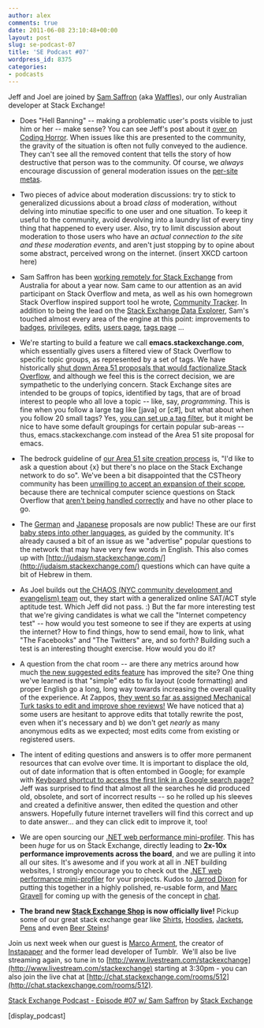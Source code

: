 ```yaml
---
author: alex
comments: true
date: 2011-06-08 23:10:48+00:00
layout: post
slug: se-podcast-07
title: 'SE Podcast #07'
wordpress_id: 8375
categories:
- podcasts
---
```


Jeff and Joel are joined by [Sam Saffron](http://stackoverflow.com/users/17174/sam-saffron) (aka [Waffles](http://meta.stackoverflow.com/users/17174/waffles)), our only Australian developer at Stack Exchange!



	
  * Does "Hell Banning" -- making a problematic user's posts visible to just him or her -- make sense? You can see Jeff's post about it [over on Coding Horror](http://www.codinghorror.com/blog/2011/06/suspension-ban-or-hellban.html). When issues like this are presented to the community, the gravity of the situation is often not fully conveyed to the audience. They can't see all the removed content that tells the story of how destructive that person was to the community. Of course, we _always_ encourage discussion of general moderation issues on the [per-site metas](http://blog.stackoverflow.com/2010/07/new-per-site-metas/).

	
  * Two pieces of advice about moderation discussions: try to stick to generalized dicussions about a broad _class_ of moderation, without delving into minutiae specific to one user and one situation. To keep it useful to the community, avoid devolving into a  laundry list of every tiny thing that happened to every user. Also, try to limit discussion about moderation to those users who have an _actual connection to the site and these moderation events_, and aren't just stopping by to opine about some abstract, perceived wrong on the internet. (insert XKCD cartoon here)

	
  * Sam Saffron has been [working remotely for Stack Exchange](http://blog.stackoverflow.com/2010/06/welcome-stack-overflow-valued-associate-00008/) from Australia for about a year now. Sam came to our attention as an avid participant on Stack Overflow and meta, as well as his own homegrown Stack Overflow inspired support tool he wrote, [Community Tracker](http://community-tracker.com/). In addition to being the lead on the [Stack Exchange Data Explorer](http://blog.stackoverflow.com/2010/12/re-launching-stack-exchange-data-explorer/), Sam's touched almost every area of the engine at this point: improvements to [badges](http://blog.stackoverflow.com/2010/07/improvements-to-badge-system/), [privileges](http://blog.stackoverflow.com/2010/10/membership-has-its-privileges/), [edits](http://blog.stackoverflow.com/2011/02/suggested-edits-and-edit-review/), [users page](http://blog.stackoverflow.com/2011/03/redesigned-users-page/), [tags page](http://blog.stackoverflow.com/2011/03/redesigned-tags-page/) …

	
  * We're starting to build a feature we call **emacs.stackexchange.com**, which essentially gives users a filtered view of Stack Overflow to specific topic groups, as represented by a set of tags. We have historically [shut down Area 51 proposals that would factionalize Stack Overflow](http://blog.stackoverflow.com/2010/09/factionalism-site-or-tag/), and although we feel this is the correct decision, we are sympathetic to the underlying concern. Stack Exchange sites are intended to be groups of topics, identified by tags, that are of broad interest to people who all love a topic -- like, say, _programming_. This is fine when you follow a large tag like [java] or [c#], but what about when you follow 20 small tags? Yes, [you can set up a tag filter](http://blog.stackoverflow.com/2011/04/improved-tag-sets/), but it might be nice to have some default groupings for certain popular sub-areas -- thus, emacs.stackexchange.com instead of the Area 51 site proposal for emacs.

	
  * The bedrock guideline of [our Area 51 site creation process](http://area51.stackexchange.com/faq) is, "I'd like to ask a question about {x} but there's no place on the Stack Exchange network to do so". We've been a bit disappointed that the CSTheory community has been [unwilling to accept an expansion of their scope](http://meta.cstheory.stackexchange.com/questions/947/is-theoretical-computer-science-too-narrow), because there are technical computer science questions on Stack Overflow that [aren't being handled correctly](http://meta.stackoverflow.com/questions/92563/ogod-why-are-we-helping-spread-misinformation) and have no other place to go.

	
  * The [German](http://german.stackexchange.com/) and [Japanese](http://japanese.stackexchange.com/) proposals are now public! These are our first [baby steps into other languages](http://blog.stackoverflow.com/2011/04/stack-overflow-around-the-world/), as guided by the community. It's already caused a bit of an issue as we "advertise" popular questions to the network that may have very few words in English. This also comes up with [http://judaism.stackexchange.com/](http://judaism.stackexchange.com/) questions which can have quite a bit of Hebrew in them.

	
  * As Joel builds out [the CHAOS (NYC community development and evangelism) team](http://stackexchange.theresumator.com/apply/5bbnOo/Community-Evangelism-Team.html) out, they start with a generalized online SAT/ACT style aptitude test.
Which Jeff did not pass. :) But the far more interesting test that we're giving candidates is what we call the "Internet competency test" -- how would you test someone to see if they are experts at using the internet? How to find things, how to send email, how to link, what "The Facebooks" and "The Twitters" are, and so forth? Building such a test is an interesting thought exercise. How would you do it?

	
  * A question from the chat room -- are there any metrics around how much [the new suggested edits feature](http://blog.stackoverflow.com/2011/02/suggested-edits-and-edit-review/) has improved the site? One thing we've learned is that "simple" edits to fix layout (code formatting) and proper English go a long, long way towards increasing the overall quality of the experience. At Zappos, [they went so far as assigned Mechanical Turk tasks to edit and improve shoe reviews!](http://behind-the-enemy-lines.blogspot.com/2011/04/want-to-improve-sales-fix-grammar-and.html) We have noticed that a) some users are hesitant to approve edits that totally rewrite the post, even when it's necessary and b) we don't get _nearly_ as many anonymous edits as we expected; most edits come from existing or registered users.

	
  * The intent of editing questions and answers is to offer more permanent resources that can evolve over time. It is important to displace the old, out of date information that is often entombed in Google; for example with [Keyboard shortcut to access the first link in a Google search page?](http://webapps.stackexchange.com/questions/15945/keyboard-shortcut-to-access-the-first-link-in-a-google-search-page) Jeff was surprised to find that almost all the searches he did produced old, obsolete, and sort of incorrect results -- so he rolled up his sleeves and created a definitive answer, then edited the question and other answers. Hopefully future internet travellers will find this correct and up to date answer… and they can click edit to improve it, too!

	
  * We are open sourcing our [.NET web performance mini-profiler](http://code.google.com/p/mvc-mini-profiler/). This has been _huge_ for us on Stack Exchange, directly leading to **2x-10x performance improvements across the board**, and we are pulling it into all our sites. It's awesome and if you work at all in .NET building websites, I strongly encourage you to check out the [.NET web performance mini-profiler](http://code.google.com/p/mvc-mini-profiler/) for your projects. Kudos to [Jarrod Dixon](http://blog.stackoverflow.com/2009/01/welcome-stack-overflow-valued-associate-00002/) for putting this together in a highly polished, re-usable form, and [Marc Gravell](http://blog.stackoverflow.com/2010/06/welcome-stack-overflow-valued-associates-00006-and-00007/) for coming up with the genesis of the concept in [chat](http://blog.stackoverflow.com/2010/10/stack-overflow-chat-now-live/).

	
  * **The brand new [Stack Exchange Shop](http://shop.stackexchange.com/) is now officially live!** Pickup some of our great stack exchange gear like [Shirts](http://shop.stackexchange.com/collections/t-shirts), [Hoodies](http://shop.stackexchange.com/collections/frontpage/products/stack-overflow-hoodie), [Jackets](http://shop.stackexchange.com/products/stack-overflow-jacket-1), [Pens](http://shop.stackexchange.com/products/stack-exchange-pens) and even [Beer Steins](http://shop.stackexchange.com/collections/frontpage/products/beer-stein)!


Join us next week when our guest is [Marco Arment](http://www.marco.org/), the creator of [Instapaper](http://www.instapaper.com/) and the former lead developer of Tumblr.  We'll also be live streaming again, so tune in to [http://www.livestream.com/stackexchange](http://www.livestream.com/stackexchange) starting at 3:30pm - you can also join the live chat at [http://chat.stackexchange.com/rooms/512](http://chat.stackexchange.com/rooms/512).

[Stack Exchange Podcast - Episode #07 w/ Sam Saffron](http://soundcloud.com/stack-exchange/stack-exchange-podcast-9) by [Stack Exchange](http://soundcloud.com/stack-exchange)

[display_podcast]
